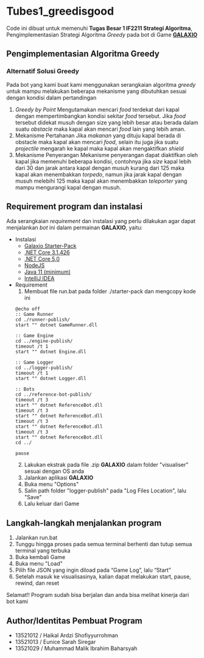 # Tubes1_greedisgood
Code ini dibuat untuk memenuhi **Tugas Besar 1 IF2211 Strategi Algoritma**, Pengimplementasian Strategi Algoritma *Greedy* pada bot di Game [**GALAXIO**](https://github.com/EntelectChallenge/2021-Galaxio)
## Pengimplementasian Algoritma Greedy
### Alternatif Solusi Greedy
Pada bot yang kami buat kami menggunakan serangkaian algoritma *greedy* untuk mampu melakukan beberapa mekanisme yang dibutuhkan sesuai dengan kondisi dalam pertandingan
1. *Greedy by Point*
Mengutamakan mencari *food* terdekat dari kapal dengan mempertimbangkan kondisi sekitar *food* tersebut. Jika *food* tersebut didekat musuh dengan size yang lebih besar atau berada dalam suatu *obstacle* maka kapal akan mencari *food* lain yang lebih aman.
2. Mekanisme Pertahanan
Jika *makanan* yang dituju kapal berada di obstacle maka kapal akan mencari *food*, selain itu juga jika suatu *projectile* mengarah ke kapal maka kapal akan mengaktifkan *shield*
3. Mekanisme Penyerangan
Mekanisme penyerangan dapat diaktifkan oleh kapal jika memenuhi beberapa kondisi, contohnya jika *size* kapal lebih dari 30 dan jarak antara kapal dengan musuh kurang dari 125 maka kapal akan menembakkan *torpedo*, namun jika jarak kapal dengan musuh melebihi 125 maka kapal akan menembakkan *teleporter* yang mampu mengurangi kapal dengan musuh.
## Requirement program dan instalasi
Ada serangkaian *requirement* dan instalasi yang perlu dilakukan agar dapat menjalankan *bot* ini dalam permainan **GALAXIO**, yaitu:
- Instalasi
  - [Galaxio Starter-Pack](https://github.com/EntelectChallenge/2021-Galaxio/releases/tag/2021.3.2)
  - [.NET Core 3.1.426](https://dotnet.microsoft.com/en-us/download/dotnet/3.1)
  - [.NET Core 5,0](https://dotnet.microsoft.com/en-us/download/dotnet/5.0)
  - [NodeJS](https://nodejs.org/en/download/)
  - [Java 11 (minimum)](https://www.oracle.com/java/technologies/downloads/#java)
  - [IntelliJ IDEA](https://www.jetbrains.com/idea/)
- Requirement
  1. Membuat file run.bat pada folder ./starter-pack dan mengcopy kode ini
  ```
  @echo off
  :: Game Runner
  cd ./runner-publish/
  start "" dotnet GameRunner.dll

  :: Game Engine
  cd ../engine-publish/
  timeout /t 1
  start "" dotnet Engine.dll

  :: Game Logger
  cd ../logger-publish/
  timeout /t 1
  start "" dotnet Logger.dll

  :: Bots
  cd ../reference-bot-publish/
  timeout /t 3
  start "" dotnet ReferenceBot.dll
  timeout /t 3
  start "" dotnet ReferenceBot.dll
  timeout /t 3
  start "" dotnet ReferenceBot.dll
  timeout /t 3
  start "" dotnet ReferenceBot.dll
  cd ../

  pause
  ```
  2. Lakukan ekstrak pada file .zip **GALAXIO** dalam folder "visualiser" sesuai dengan OS anda
  3. Jalankan aplikasi **GALAXIO**
  4. Buka menu "Options"
  5. Salin path folder "logger-publish" pada "Log Files Location", lalu "Save"
  6. Lalu keluar dari Game
## Langkah-langkah menjalankan program  
  1. Jalankan run.bat
  2. Tunggu hingga proses pada semua terminal berhenti dan tutup semua terminal yang terbuka
  3. Buka kembali Game
  4. Buka menu "Load"
  5. Pilih file JSON yang ingin diload pada “Game Log”, lalu “Start”
  6. Setelah masuk ke visualisasinya, kalian dapat melakukan start, pause, rewind, dan reset

Selamat!! Program sudah bisa berjalan dan anda bisa melihat kinerja dari bot kami
## Author/Identitas Pembuat Program
- 13521012 / Haikal Ardzi Shofiyyurrohman
- 13521013 / Eunice Sarah Siregar
- 13521029 / Muhammad Malik Ibrahim Baharsyah
